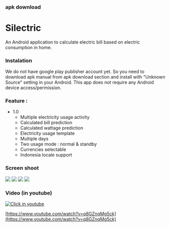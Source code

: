 ### apk download
[]()

Silectric
=========
An Android application to calculate electric bill based on electric consumption in home.

### Instalation
We do not have google play publisher account yet.
So you need to download apk manual from apk download section and install with "Unknown Source" setting in your Android.
This app does not require any Android device access/permission.


### Feature :
* 1.0
  * Multiple electricity usage activity
  * Calculated bill prediction
  * Calculated wattage prediction
  * Electricity usage template
  * Multiple days
  * Two usage mode : normal & standby
  * Currencies selectable
  * Indonesia locale support

### Screen shoot
![](http://i.imgur.com/nnb7HME.jpg)
![](http://i.imgur.com/Nj59Mx2.jpg)
![](http://i.imgur.com/Rzino48.jpg)
![](http://i.imgur.com/vxGore0.jpg)

### Video (in youtube)
[![Click in youtube](https://img.youtube.com/vi/q8GZnqMg5ck/0.jpg)](https://www.youtube.com/watch?v=q8GZnqMg5ck)

[https://www.youtube.com/watch?v=q8GZnqMg5ck](https://www.youtube.com/watch?v=q8GZnqMg5ck)
